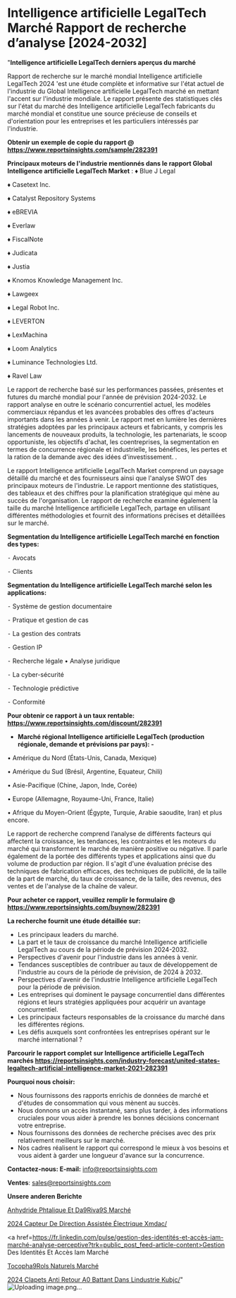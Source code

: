 # Intelligence artificielle LegalTech Marché Rapport de recherche d’analyse [2024-2032]

"<strong>Intelligence artificielle LegalTech derniers aperçus du marché</strong>

Rapport de recherche sur le marché mondial Intelligence artificielle LegalTech 2024 'est une étude complète et informative sur l'état actuel de l'industrie du Global Intelligence artificielle LegalTech marché en mettant l'accent sur l'industrie mondiale. Le rapport présente des statistiques clés sur l'état du marché des Intelligence artificielle LegalTech fabricants du marché mondial et constitue une source précieuse de conseils et d'orientation pour les entreprises et les particuliers intéressés par l'industrie.

<strong>Obtenir un exemple de copie du rapport @ <a href=https://www.reportsinsights.com/sample/282391>https://www.reportsinsights.com/sample/282391</a></strong>

<strong>Principaux moteurs de l'industrie mentionnés dans le rapport Global Intelligence artificielle LegalTech Market</strong> :
♦ Blue J Legal

♦ Casetext Inc.

♦ Catalyst Repository Systems

♦ eBREVIA

♦ Everlaw

♦ FiscalNote

♦ Judicata

♦ Justia

♦ Knomos Knowledge Management Inc.

♦ Lawgeex

♦ Legal Robot Inc.

♦ LEVERTON

♦ LexMachina

♦ Loom Analytics

♦ Luminance Technologies Ltd.

♦ Ravel Law

Le rapport de recherche basé sur les performances passées, présentes et futures du marché mondial pour l'année de prévision 2024-2032. Le rapport analyse en outre le scénario concurrentiel actuel, les modèles commerciaux répandus et les avancées probables des offres d'acteurs importants dans les années à venir. Le rapport met en lumière les dernières stratégies adoptées par les principaux acteurs et fabricants, y compris les lancements de nouveaux produits, la technologie, les partenariats, le scoop opportuniste, les objectifs d'achat, les coentreprises, la segmentation en termes de concurrence régionale et industrielle, les bénéfices, les pertes et la ration de la demande avec des idées d'investissement. .

Le rapport Intelligence artificielle LegalTech Market comprend un paysage détaillé du marché et des fournisseurs ainsi que l'analyse SWOT des principaux moteurs de l'industrie. Le rapport mentionne des statistiques, des tableaux et des chiffres pour la planification stratégique qui mène au succès de l'organisation. Le rapport de recherche examine également la taille du marché Intelligence artificielle LegalTech, partage en utilisant différentes méthodologies et fournit des informations précises et détaillées sur le marché.

<strong>Segmentation du Intelligence artificielle LegalTech marché en fonction des types:</strong>


⁃ Avocats

⁃ Clients

<strong>Segmentation du Intelligence artificielle LegalTech marché selon les applications:</strong>


⁃ Système de gestion documentaire

⁃ Pratique et gestion de cas

⁃ La gestion des contrats

⁃ Gestion IP

⁃ Recherche légale
• Analyse juridique

⁃ La cyber-sécurité

⁃ Technologie prédictive

⁃ Conformité

<strong>Pour obtenir ce rapport à un taux rentable: <a href=https://www.reportsinsights.com/discount/282391>https://www.reportsinsights.com/discount/282391</a></strong>
<ul>
  <li><strong>Marché régional Intelligence artificielle LegalTech (production régionale, demande et prévisions par pays): -</strong></li>
</ul>
• Amérique du Nord (États-Unis, Canada, Mexique)

• Amérique du Sud (Brésil, Argentine, Equateur, Chili)

• Asie-Pacifique (Chine, Japon, Inde, Corée)

• Europe (Allemagne, Royaume-Uni, France, Italie)

• Afrique du Moyen-Orient (Égypte, Turquie, Arabie saoudite, Iran) et plus encore.

Le rapport de recherche comprend l’analyse de différents facteurs qui affectent la croissance, les tendances, les contraintes et les moteurs du marché qui transforment le marché de manière positive ou négative. Il parle également de la portée des différents types et applications ainsi que du volume de production par région. Il s'agit d'une évaluation précise des techniques de fabrication efficaces, des techniques de publicité, de la taille de la part de marché, du taux de croissance, de la taille, des revenus, des ventes et de l'analyse de la chaîne de valeur.

<strong>Pour acheter ce rapport, veuillez remplir le formulaire @   <a href=https://www.reportsinsights.com/buynow/282391>https://www.reportsinsights.com/buynow/282391</a></strong>

<strong>La recherche fournit une étude détaillée sur:</strong>
<ul>
  <li>Les principaux leaders du marché.</li>
  <li>La part et le taux de croissance du marché Intelligence artificielle LegalTech au cours de la période de prévision 2024-2032.</li>
  <li>Perspectives d'avenir pour l'industrie dans les années à venir.</li>
  <li>Tendances susceptibles de contribuer au taux de développement de l'industrie au cours de la période de prévision, de 2024 à 2032.</li>
  <li>Perspectives d'avenir de l'industrie Intelligence artificielle LegalTech pour la période de prévision.</li>
  <li>Les entreprises qui dominent le paysage concurrentiel dans différentes régions et leurs stratégies appliquées pour acquérir un avantage concurrentiel.</li>
  <li>Les principaux facteurs responsables de la croissance du marché dans les différentes régions.</li>
  <li>Les défis auxquels sont confrontées les entreprises opérant sur le marché international ?</li>
</ul>

<strong>Parcourir le rapport complet sur Intelligence artificielle LegalTech marchés <a href=https://reportsinsights.com/industry-forecast/united-states-legaltech-artificial-intelligence-market-2021-282391>https://reportsinsights.com/industry-forecast/united-states-legaltech-artificial-intelligence-market-2021-282391</a></strong>

<strong>Pourquoi nous choisir:</strong>
<ul>
  <li>Nous fournissons des rapports enrichis de données de marché et d'études de consommation qui vous mènent au succès.</li>
  <li>Nous donnons un accès instantané, sans plus tarder, à des informations cruciales pour vous aider à prendre les bonnes décisions concernant votre entreprise.</li>
  <li>Nous fournissons des données de recherche précises avec des prix relativement meilleurs sur le marché.</li>
  <li>Nos cadres réalisent le rapport qui correspond le mieux à vos besoins et vous aident à garder une longueur d'avance sur la concurrence.</li>
</ul>
<strong>Contactez-nous:
</strong><strong>E-mail:</strong> <a href=mailto:info@reportsinsights.com>info@reportsinsights.com</a>

<strong>Ventes</strong>: <a href=mailto:sales@reportsinsights.com>sales@reportsinsights.com</a>

<strong>Unsere anderen Berichte</strong>

<a href=https://www.linkedin.com/pulse/anhydride-phtalique-et-d%C3%A9riv%C3%A9s-march%C3%A9-de-czfbe/>Anhydride Phtalique Et Da9Riva9S Marché</a>

<a href=https://www.linkedin.com/pulse/2024-capteur-de-direction-assistée-électrique-xmdac/>2024 Capteur De Direction Assistée Électrique Xmdac/</a>

<a href=https://fr.linkedin.com/pulse/gestion-des-identités-et-accès-iam-marché-analyse-perceptive?trk=public_post_feed-article-content>Gestion Des Identités Et Accès Iam Marché</a>

<a href=https://www.linkedin.com/pulse/tocoph%C3%A9rols-naturels-march%C3%A9-perspectives-de-lindustrie-0qocf/>Tocopha9Rols Naturels Marché</a>

<a href=https://www.linkedin.com/pulse/2024-clapets-anti-retour-%C3%A0-battant-dans-lindustrie-kubjc/>2024 Clapets Anti Retour A0 Battant Dans Lindustrie Kubjc/</a>"
![Uploading image.png…]()
